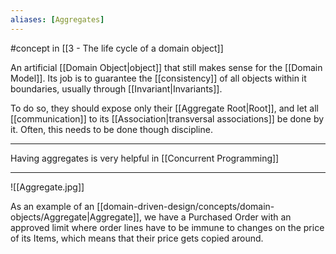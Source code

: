 ```yaml
---
aliases: [Aggregates]
---
```


#concept in [[3 - The life cycle of a domain object]]

An artificial [[Domain Object|object]] that still makes sense for the [[Domain Model]]. Its job is to guarantee the [[consistency]] of all objects within it boundaries, usually through [[Invariant|Invariants]].

To do so, they should expose only their [[Aggregate Root|Root]], and let all [[communication]] to its [[Association|transversal associations]] be done by it. Often, this needs to be done though discipline.

---

Having aggregates is very helpful in [[Concurrent Programming]]

---

![[Aggregate.jpg]] 

As an example of an [[domain-driven-design/concepts/domain-objects/Aggregate|Aggregate]], we have a Purchased Order with an approved limit where order lines have to be immune to changes on the price of its Items, which means that their price gets copied around.